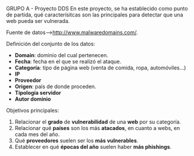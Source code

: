 GRUPO A - Proyecto DDS
En este proyecto, se ha establecido como punto de partida, qué caracterísitcas son las principales para detectar que una web pueda ser vulnerada.

Fuente de datos-->http://www.malwaredomains.com/.

Definición del conjunto de los datos:

- **Domain**: dominio del cual pertenecen. 
- **Fecha**: fecha en el que se realizó el ataque.
- **Categoría**: tipo de página web (venta de comida, ropa, automóviles...) 
- **IP**
- **Proveedor**
- **Origen**: país de donde proceden.
- **Tipología servidor**
- **Autor dominio**

Objetivos principales: 

1. Relacionar el **grado** de **vulnerabilidad** de una **web** por su categoría. 
2. Relacionar qué **países** son los más **atacados**, en cuanto a webs, en cada mes del año.
3. Qué **proveedores** suelen ser los **más vulnerables**. 
4. Establecer en qué **épocas del año** suelen haber **más phishings**.
